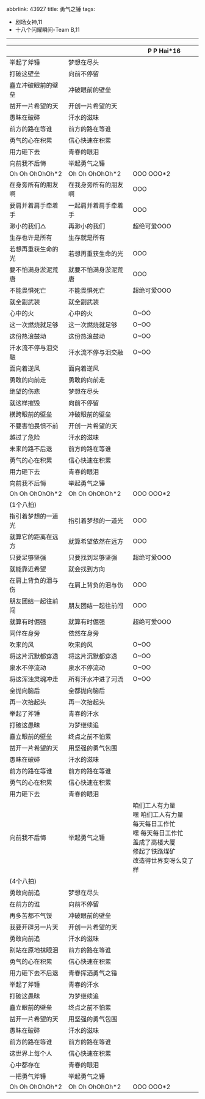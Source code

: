 abbrlink: 43927
title: 勇气之锤
tags:
  - 剧场女神,11
  - 十八个闪耀瞬间-Team B,11
---
|      |      |P P Hai*16|
|--|--|--|
|举起了斧锤|梦想在尽头|      |
|打破这壁垒|向前不停留|      |
|矗立冲破眼前的壁垒|冲破眼前的壁垒|      |
|凿开一片希望的天|开创一片希望的天|      |
|愚昧在破碎|汗水的滋味|      |
|前方的路在等谁|前方的路在等谁|      |
|勇气的心在积累|信心快速在积累|      |
|用力砸下去|青春的眼泪|      |
|向前我不后悔|举起勇气之锤|      |
|Oh Oh OhOhOh*2|Oh Oh OhOhOh*2|OOO OOO*2|
|在身旁所有的朋友啊|在我身旁所有的朋友啊|OOO|
|要肩并着肩手牵着手|一起肩并着肩手牵着手|OOO|
|渺小的我们△|再渺小的我们|超绝可爱OOO|
|生存也许是所有|生存就是所有|      |
|若想再重获生命的光|若想再重获生命的光|OOO|
|要不怕满身淤泥荒唐|就要不怕满身淤泥荒唐|OOO|
|不能畏惧死亡|不能畏惧死亡|超绝可爱OOO|
|就全副武装|就全副武装|      |
|心中的火|心中的火|O~OO|
|这一次燃烧就足够|这一次燃烧就足够|O~OO|
|这份热浪鼓动|这份热浪鼓动|O~OO|
|汗水流不停与泪交融|汗水流不停与泪交融|O~OO|
|面向着逆风|面向着逆风|      |
|勇敢的向前走|勇敢的向前走|      |
|绝望的伤悲|梦想在尽头|      |
|就这样摧毁|向前不停留|      |
|横跨眼前的壁垒|冲破眼前的壁垒|      |
|不要害怕畏惧不前|开创一片希望的天|      |
|越过了危险|汗水的滋味|      |
|未来的路不后退|前方的路在等谁|      |
|勇气的心在积累|信心快速在积累|      |
|用力砸下去|青春的眼泪|      |
|向前我不后悔|举起勇气之锤|      |
|Oh Oh OhOhOh*2|Oh Oh OhOhOh*2|OOO OOO*2|
|(1个八拍)|      |      |
|指引着梦想的一道光|指引着梦想的一道光|OOO|
|就算它的距离在远方|就算希望依然在远方|OOO|
|只要足够坚强|只要找到足够坚强|超绝可爱OOO|
|就能靠近希望|就会找到方向|      |
|在肩上背负的泪与伤|在肩上背负的泪与伤|OOO|
|朋友团结一起往前闯|朋友团结一起往前闯|OOO|
|就算有时倔强|就算有时倔强|超绝可爱OOO|
|同伴在身旁|依然在身旁|      |
|吹来的风|吹来的风|O~OO|
|将这片沉默都穿透|将这片沉默都穿透|O~OO|
|泉水不停流动|泉水不停流动|O~OO|
|将这浑浊灵魂冲走|所有汗水冲进了河流|O~OO|
|全抛向脑后|全都抛向脑后 |      |
|再一次抬起头|再一次抬起头|      |
|举起了斧锤|青春的汗水|      |
|打破这愚昧|为梦继续追|      |
|矗立眼前的壁垒|终点之前不怕累|      |
|凿开一片希望的天|用坚强的勇气包围|      |
|愚昧在破碎|汗水的滋味|      |
|前方的路在等谁|前方的路在等谁|      |
|勇气的心在积累|信心快速在积累|      |
|用力砸下去|青春的眼泪|      |
|向前我不后悔|举起勇气之锤|咱们工人有力量<br>嘿 咱们工人有力量<br>每天每日工作忙<br>嘿 每天每日工作忙<br>盖成了高楼大厦<br>修起了铁路煤矿<br>改造得世界变呀么变了样|
|(4个八拍)|      |      |
|勇敢向前追|梦想在尽头|      |
|在前方的谁|向前不停留|      |
|再多苦都不气馁|冲破眼前的壁垒|      |
|我要开辟另一片天|开创一片希望的天|      |
|勇敢向前追|汗水的滋味|      |
|别站在原地抹眼泪|前方的路在等谁|      |
|勇气的心在积累|信心快速在积累|      |
|用力砸下去不后退|青春挥洒勇气之锤|      |
|举起了斧锤|青春的汗水|      |
|打破这愚昧|为梦继续追|      |
|矗立眼前的壁垒|终点之前不怕累|      |
|凿开一片希望的天|用坚强的勇气包围|      |
|愚昧在破碎|汗水的滋味|      |
|前方的路在等谁|前方的路在等谁|      |
|这世界上每个人|信心快速在积累|      |
|心中都存在|青春的眼泪|      |
|一把勇气斧锤|举起勇气之锤|      |
|Oh Oh OhOhOh*2|Oh Oh OhOhOh*2|OOO OOO*2|
